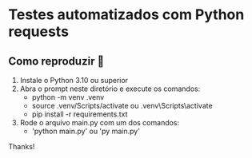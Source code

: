 # Testes automatizados com Python requests

## Como reproduzir 📍
1. Instale o Python 3.10 ou superior
2. Abra o prompt neste diretório e execute os comandos: 
   - python -m venv .venv
   - source .venv/Scripts/activate ou .venv\Scripts\activate
   - pip install -r requirements.txt
4. Rode o arquivo main.py com um dos comandos:
   - 'python main.py' ou 'py main.py'

Thanks!